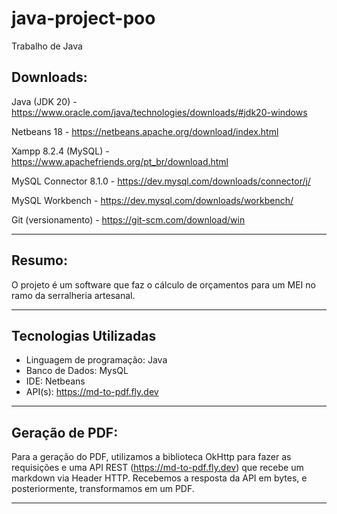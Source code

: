 # java-project-poo
Trabalho de Java


Downloads:
---

Java (JDK 20) - https://www.oracle.com/java/technologies/downloads/#jdk20-windows

Netbeans 18 - https://netbeans.apache.org/download/index.html

Xampp 8.2.4 (MySQL) - https://www.apachefriends.org/pt_br/download.html

MySQL Connector 8.1.0 - https://dev.mysql.com/downloads/connector/j/

MySQL Workbench - https://dev.mysql.com/downloads/workbench/

Git (versionamento) - https://git-scm.com/download/win

---


Resumo:
---

O projeto é um software que faz o cálculo de orçamentos para um MEI no ramo da serralheria artesanal.

---

Tecnologias Utilizadas
---
- Linguagem de programação: Java
- Banco de Dados: MysQL
- IDE: Netbeans
- API(s): https://md-to-pdf.fly.dev
---

Geração de PDF:
---
Para a geração do PDF, utilizamos a biblioteca OkHttp para fazer as requisições e uma API REST (https://md-to-pdf.fly.dev) que recebe um markdown via Header HTTP. Recebemos a resposta da API em bytes, e posteriormente, transformamos em um PDF. 

---
